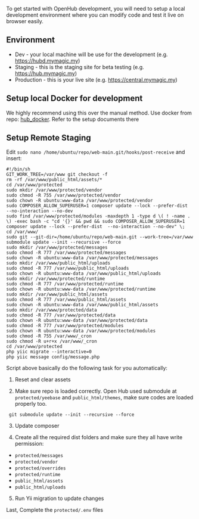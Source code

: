 To get started with OpenHub development, you will need to setup a local development environment where you can modify code and test it live on browser easily.

## Environment
  * Dev - your local machine will be use for the development (e.g. https://hubd.mymagic.my)
  * Staging - this is the staging site for beta testing (e.g. https://hub.mymagic.my)
  * Production - this is your live site (e.g. https://central.mymagic.my)

## Setup local Docker for development
We highly recommend using this over the manual method. Use docker from repo: [hub_docker](https://github.com/mymagic/hub_docker). Refer to the setup documents there

## Setup Remote Staging
Edit `sudo nano /home/ubuntu/repo/web-main.git/hooks/post-receive` and insert:

```
#!/bin/sh
GIT_WORK_TREE=/var/www git checkout -f
rm -rf /var/www/public_html/assets/*
cd /var/www/protected
sudo mkdir /var/www/protected/vendor
sudo chmod -R 755 /var/www/protected/vendor
sudo chown -R ubuntu:www-data /var/www/protected/vendor
sudo COMPOSER_ALLOW_SUPERUSER=1 composer update --lock --prefer-dist  --no-interaction --no-dev
sudo find /var/www/protected/modules -maxdepth 1 -type d \( ! -name . \) -exec bash -c "cd '{}' && pwd && sudo COMPOSER_ALLOW_SUPERUSER=1 composer update --lock --prefer-dist  --no-interaction --no-dev" \;
cd /var/www/
sudo git --git-dir=/home/ubuntu/repo/web-main.git --work-tree=/var/www submodule update --init --recursive --force
sudo mkdir /var/www/protected/messages
sudo chmod -R 777 /var/www/protected/messages
sudo chown -R ubuntu:www-data /var/www/protected/messages
sudo mkdir /var/www/public_html/uploads
sudo chmod -R 777 /var/www/public_html/uploads
sudo chown -R ubuntu:www-data /var/www/public_html/uploads
sudo mkdir /var/www/protected/runtime
sudo chmod -R 777 /var/www/protected/runtime
sudo chown -R ubuntu:www-data /var/www/protected/runtime
sudo mkdir /var/www/public_html/assets
sudo chmod -R 777 /var/www/public_html/assets
sudo chown -R ubuntu:www-data /var/www/public_html/assets
sudo mkdir /var/www/protected/data
sudo chmod -R 777 /var/www/protected/data
sudo chown -R ubuntu:www-data /var/www/protected/data
sudo chmod -R 777 /var/www/protected/modules
sudo chown -R ubuntu:www-data /var/www/protected/modules
sudo chmod -R 755 /var/www/_cron
sudo chmod -R u+r+x /var/www/_cron
cd /var/www/protected
php yiic migrate --interactive=0
php yiic message config/message.php

```

Script above basically do the following task for you automatically:

1. Reset and clear assets

2. Make sure repo is loaded correctly.
Open Hub used submodule at `protected/yeebase` and `public_html/themes`, make sure codes are loaded properly too.

``` git submodule update --init --recursive --force```

3. Update composer

4. Create all the required dist folders and make sure they all have write permission:
  * `protected/messages`
  * `protected/vendor`
  * `protected/overrides`
  * `protected/runtime`
  * `public_html/assets`
  * `public_html/uploads`

5. Run Yii migration to update changes

Last, Complete the `protected/.env` files 
